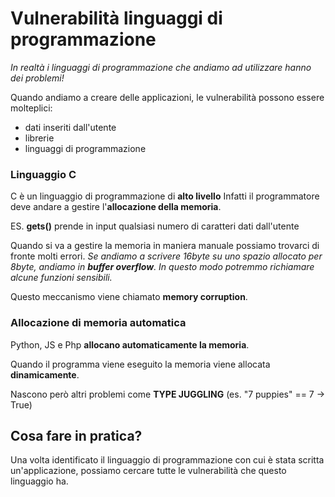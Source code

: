 # Vulnerabilità linguaggi di programmazione
*In realtà i linguaggi di programmazione che andiamo ad utilizzare hanno dei problemi!*

Quando andiamo a creare delle applicazioni, le vulnerabilità possono essere molteplici:
- dati inseriti dall'utente
- librerie
- linguaggi di programmazione

### Linguaggio C
C è un linguaggio di programmazione di **alto livello**
Infatti il programmatore deve andare a gestire l'**allocazione della memoria**.

ES. **gets()** prende in input qualsiasi numero di caratteri dati dall'utente

Quando si va a gestire la memoria in maniera manuale possiamo trovarci di fronte molti errori. 
*Se andiamo a scrivere 16byte su uno spazio allocato per 8byte, andiamo in **buffer overflow**. In questo modo potremmo richiamare alcune funzioni sensibili.*

Questo meccanismo viene chiamato **memory corruption**.

### Allocazione di memoria automatica
Python, JS e Php **allocano automaticamente la memoria**.

Quando il programma viene eseguito la memoria viene allocata **dinamicamente**.

Nascono però altri problemi come **TYPE JUGGLING** (es. "7 puppies" == 7 -> True)

## Cosa fare in pratica?

Una volta identificato il linguaggio di programmazione con cui è stata scritta un'applicazione, possiamo cercare tutte le vulnerabilità che questo linguaggio ha.